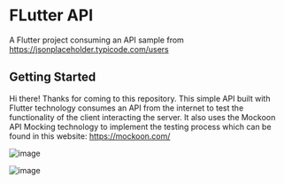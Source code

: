 # FLutter API

A Flutter project consuming an API sample from https://jsonplaceholder.typicode.com/users

## Getting Started
Hi there! Thanks for coming to this repository. This simple API built with Flutter technology consumes an API from the internet to test the functionality of the client interacting the server.
It also uses the Mockoon API Mocking technology to implement the testing process which can be found in this website: https://mockoon.com/


![image](https://github.com/Medjuil/activity2/assets/73625916/d80d97ab-f219-4506-a1e2-63d23833df0f)

![image](https://github.com/Medjuil/activity2/assets/73625916/28eb94db-180a-4490-aa8c-e628050c8c1b)

